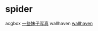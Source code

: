 # spider

acgbox [一些妹子写真](https://github.com/liuchuancong/spider/tree/master/acgbox "acgbox")
wallhaven [wallhaven](https://github.com/liuchuancong/spider/tree/master/wallhaven "wallhaven")
